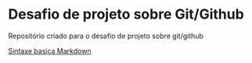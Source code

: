# Desafio de projeto sobre Git/Github
Repositório criado para o desafio de projeto sobre git/github

[Sintaxe basica Markdown](https://www.markdownguide.org/)

